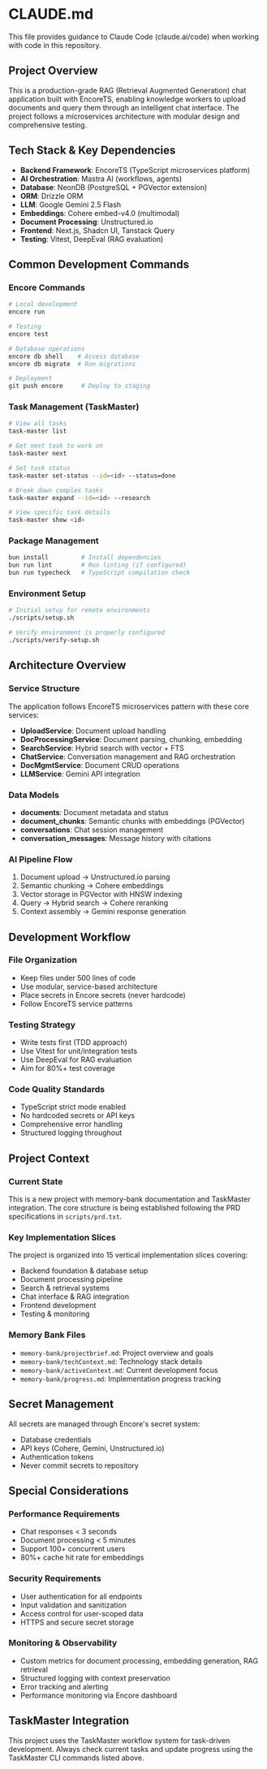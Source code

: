 # CLAUDE.md

This file provides guidance to Claude Code (claude.ai/code) when working with code in this repository.

## Project Overview

This is a production-grade RAG (Retrieval Augmented Generation) chat application built with EncoreTS, enabling knowledge workers to upload documents and query them through an intelligent chat interface. The project follows a microservices architecture with modular design and comprehensive testing.

## Tech Stack & Key Dependencies

- **Backend Framework**: EncoreTS (TypeScript microservices platform)
- **AI Orchestration**: Mastra AI (workflows, agents)
- **Database**: NeonDB (PostgreSQL + PGVector extension)
- **ORM**: Drizzle ORM
- **LLM**: Google Gemini 2.5 Flash
- **Embeddings**: Cohere embed-v4.0 (multimodal)
- **Document Processing**: Unstructured.io
- **Frontend**: Next.js, Shadcn UI, Tanstack Query
- **Testing**: Vitest, DeepEval (RAG evaluation)

## Common Development Commands

### Encore Commands
```bash
# Local development
encore run

# Testing
encore test

# Database operations
encore db shell    # Access database
encore db migrate  # Run migrations

# Deployment
git push encore     # Deploy to staging
```

### Task Management (TaskMaster)
```bash
# View all tasks
task-master list

# Get next task to work on
task-master next

# Set task status
task-master set-status --id=<id> --status=done

# Break down complex tasks
task-master expand --id=<id> --research

# View specific task details
task-master show <id>
```

### Package Management
```bash
bun install         # Install dependencies
bun run lint        # Run linting (if configured)
bun run typecheck   # TypeScript compilation check
```

### Environment Setup
```bash
# Initial setup for remote environments
./scripts/setup.sh

# Verify environment is properly configured
./scripts/verify-setup.sh
```

## Architecture Overview

### Service Structure
The application follows EncoreTS microservices pattern with these core services:
- **UploadService**: Document upload handling
- **DocProcessingService**: Document parsing, chunking, embedding
- **SearchService**: Hybrid search with vector + FTS
- **ChatService**: Conversation management and RAG orchestration
- **DocMgmtService**: Document CRUD operations
- **LLMService**: Gemini API integration

### Data Models
- **documents**: Document metadata and status
- **document_chunks**: Semantic chunks with embeddings (PGVector)
- **conversations**: Chat session management
- **conversation_messages**: Message history with citations

### AI Pipeline Flow
1. Document upload → Unstructured.io parsing
2. Semantic chunking → Cohere embeddings
3. Vector storage in PGVector with HNSW indexing
4. Query → Hybrid search → Cohere reranking
5. Context assembly → Gemini response generation

## Development Workflow

### File Organization
- Keep files under 500 lines of code
- Use modular, service-based architecture
- Place secrets in Encore secrets (never hardcode)
- Follow EncoreTS service patterns

### Testing Strategy
- Write tests first (TDD approach)
- Use Vitest for unit/integration tests
- Use DeepEval for RAG evaluation
- Aim for 80%+ test coverage

### Code Quality Standards
- TypeScript strict mode enabled
- No hardcoded secrets or API keys
- Comprehensive error handling
- Structured logging throughout

## Project Context

### Current State
This is a new project with memory-bank documentation and TaskMaster integration. The core structure is being established following the PRD specifications in `scripts/prd.txt`.

### Key Implementation Slices
The project is organized into 15 vertical implementation slices covering:
- Backend foundation & database setup
- Document processing pipeline
- Search & retrieval systems
- Chat interface & RAG integration
- Frontend development
- Testing & monitoring

### Memory Bank Files
- `memory-bank/projectbrief.md`: Project overview and goals
- `memory-bank/techContext.md`: Technology stack details
- `memory-bank/activeContext.md`: Current development focus
- `memory-bank/progress.md`: Implementation progress tracking

## Secret Management

All secrets are managed through Encore's secret system:
- Database credentials
- API keys (Cohere, Gemini, Unstructured.io)
- Authentication tokens
- Never commit secrets to repository

## Special Considerations

### Performance Requirements
- Chat responses < 3 seconds
- Document processing < 5 minutes
- Support 100+ concurrent users
- 80%+ cache hit rate for embeddings

### Security Requirements
- User authentication for all endpoints
- Input validation and sanitization
- Access control for user-scoped data
- HTTPS and secure secret storage

### Monitoring & Observability
- Custom metrics for document processing, embedding generation, RAG retrieval
- Structured logging with context preservation
- Error tracking and alerting
- Performance monitoring via Encore dashboard

## TaskMaster Integration

This project uses the TaskMaster workflow system for task-driven development. Always check current tasks and update progress using the TaskMaster CLI commands listed above.